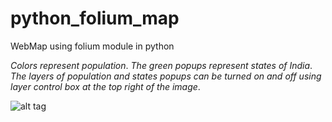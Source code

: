 # python_folium_map
WebMap using folium module in python

*Colors represent population*.
*The green popups represent states of India*.
*The layers of population and states popups can be turned on and off using layer control box at the top right of the image*.


![alt tag](https://user-images.githubusercontent.com/30469198/34510425-d5b66786-f079-11e7-887c-00d97fc3e241.png)

